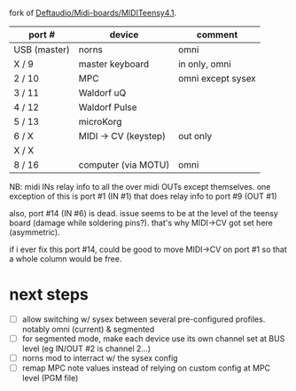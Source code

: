 
fork of [Deftaudio/Midi-boards/MIDITeensy4.1](https://github.com/Deftaudio/Midi-boards/tree/master/MIDITeensy4.1).


| port #       | device               | comment           |
|--------------|----------------------|-------------------|
| USB (master) | norns                | omni              |
| X / 9        | master keyboard      | in only, omni     |
| 2 / 10       | MPC                  | omni except sysex |
| 3 / 11       | Waldorf uQ           |                   |
| 4 / 12       | Waldorf Pulse        |                   |
| 5 / 13       | microKorg            |                   |
| 6 / X        | MIDI -> CV (keystep) | out only          |
| X / X        |                      |                   |
| 8 / 16       | computer (via MOTU)  | omni              |

NB: midi INs relay info to all the over midi OUTs except themselves. one exception of this is port #1 (IN #1) that does relay info to port #9 (OUT #1)

also, port #14 (IN #6) is dead. issue seems to be at the level of the teensy board (damage while soldering pins?). that's why MIDI->CV got set here (asymmetric).

if i ever fix this port #14, could be good to move MIDI->CV on port #1 so that a whole column would be free.


# next steps

 - [ ] allow switching w/ sysex between several pre-configured profiles. notably omni (current) & segmented
 - [ ] for segmented mode, make each device use its own channel set at BUS level (eg IN/OUT #2 is channel 2...)
 - [ ] norns mod to interract w/ the sysex config
 - [ ] remap MPC note values instead of relying on custom config at MPC level (PGM file)
